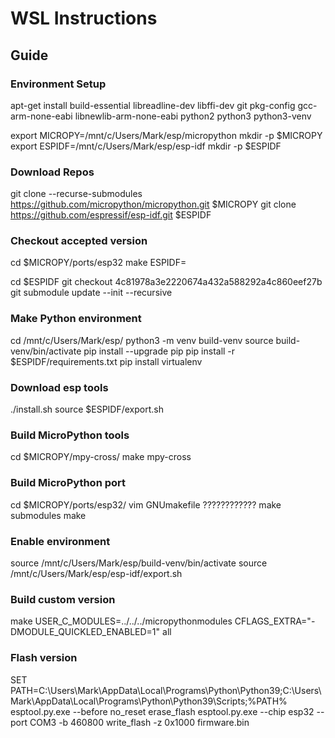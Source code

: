 # WSL Instructions
## Guide
### Environment Setup
apt-get install build-essential libreadline-dev libffi-dev git pkg-config gcc-arm-none-eabi libnewlib-arm-none-eabi python2 python3 python3-venv

export MICROPY=/mnt/c/Users/Mark/esp/micropython
mkdir -p $MICROPY
export ESPIDF=/mnt/c/Users/Mark/esp/esp-idf
mkdir -p $ESPIDF

### Download Repos
git clone --recurse-submodules https://github.com/micropython/micropython.git $MICROPY
git clone https://github.com/espressif/esp-idf.git $ESPIDF

### Checkout accepted version
cd $MICROPY/ports/esp32
make ESPIDF=

cd $ESPIDF
git checkout 4c81978a3e2220674a432a588292a4c860eef27b
git submodule update --init --recursive

### Make Python environment
cd /mnt/c/Users/Mark/esp/
python3 -m venv build-venv
source build-venv/bin/activate
pip install --upgrade pip
pip install -r $ESPIDF/requirements.txt
pip install virtualenv

### Download esp tools
./install.sh
source $ESPIDF/export.sh

### Build MicroPython tools
cd $MICROPY/mpy-cross/
make mpy-cross

### Build MicroPython port
cd $MICROPY/ports/esp32/
vim GNUmakefile ????????????
make submodules
make

### Enable environment
source /mnt/c/Users/Mark/esp/build-venv/bin/activate
source /mnt/c/Users/Mark/esp/esp-idf/export.sh

### Build custom version
make USER_C_MODULES=../../../micropythonmodules CFLAGS_EXTRA="-DMODULE_QUICKLED_ENABLED=1" all

### Flash version
SET PATH=C:\Users\Mark\AppData\Local\Programs\Python\Python39;C:\Users\Mark\AppData\Local\Programs\Python\Python39\Scripts;%PATH%
esptool.py.exe --before no_reset erase_flash
esptool.py.exe --chip esp32 --port COM3 -b 460800 write_flash -z 0x1000 firmware.bin